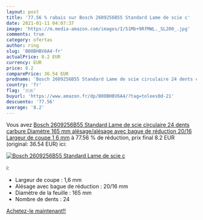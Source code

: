 ```yaml
---
layout: post
title: '77.56 % rabais sur Bosch 2609256B55 Standard Lame de scie c'
date: 2021-01-11 04:07:37
image: 'https://m.media-amazon.com/images/I/51Mb+9RfMWL._SL200_.jpg'
comments: true
category: ofertas
author: ring
slug: 'B00BHBV6A4-fr'
actualPrice: 8.2 EUR
currency: EUR
price: 8.2
comparePrice: 36.54 EUR
prodname: 'Bosch 2609256B55 Standard Lame de scie circulaire 24 dents carbure Diamètre 165 mm alésage/alésage avec bague de réduction 20/16 Largeur de coupe 1 6 mm'
country: 'fr'
flag: '🇫🇷'
buyurl: 'https://www.amazon.fr/dp/B00BHBV6A4/?tag=tolees0d-21'
descuento: '77.56'
average: '8.2'
---
```


Vous avez [Bosch 2609256B55 Standard Lame de scie circulaire 24 dents carbure Diamètre 165 mm alésage/alésage avec bague de réduction 20/16 Largeur de coupe 1 6 mm](https://www.amazon.fr/dp/B00BHBV6A4/?tag=tolees0d-21)  à  77.56 % de réduction, prix final  8.2 EUR (original: 36.54 EUR) ici:

[![Bosch 2609256B55 Standard Lame de scie c](https://m.media-amazon.com/images/I/51Mb+9RfMWL._SL200_.jpg)](https://www.amazon.fr/dp/B00BHBV6A4/?tag=tolees0d-21)

ℹ️:

- Largeur de coupe : 1,6 mm
- Alésage avec bague de réduction : 20/16 mm
- Diamètre de la feuille : 165 mm
- Nombre de dents : 24

[Achetez-le maintenant!!](https://www.amazon.fr/dp/B00BHBV6A4/?tag=tolees0d-21)
